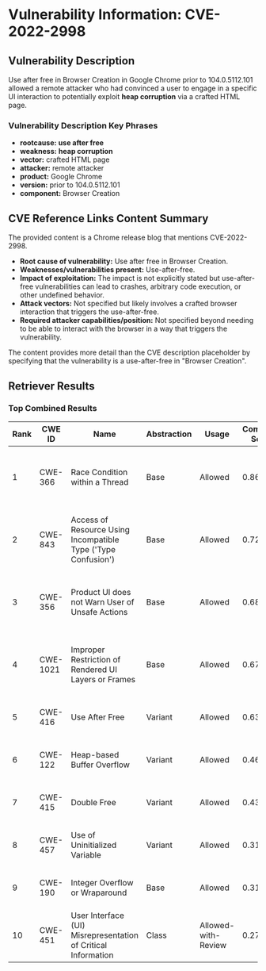 # Vulnerability Information: CVE-2022-2998

## Vulnerability Description
Use after free in Browser Creation in Google Chrome prior to 104.0.5112.101 allowed a remote attacker who had convinced a user to engage in a specific UI interaction to potentially exploit **heap corruption** via a crafted HTML page.

### Vulnerability Description Key Phrases
- **rootcause:** **use after free**
- **weakness:** **heap corruption**
- **vector:** crafted HTML page
- **attacker:** remote attacker
- **product:** Google Chrome
- **version:** prior to 104.0.5112.101
- **component:** Browser Creation

## CVE Reference Links Content Summary
The provided content is a Chrome release blog that mentions CVE-2022-2998.

- **Root cause of vulnerability:** Use after free in Browser Creation.
- **Weaknesses/vulnerabilities present:** Use-after-free.
- **Impact of exploitation:** The impact is not explicitly stated but use-after-free vulnerabilities can lead to crashes, arbitrary code execution, or other undefined behavior.
- **Attack vectors:** Not specified but likely involves a crafted browser interaction that triggers the use-after-free.
- **Required attacker capabilities/position:**  Not specified beyond needing to be able to interact with the browser in a way that triggers the vulnerability.

The content provides more detail than the CVE description placeholder by specifying that the vulnerability is a use-after-free in "Browser Creation".

## Retriever Results

### Top Combined Results

| Rank | CWE ID | Name | Abstraction | Usage | Combined Score | Retrievers | Individual Scores |
|------|--------|------|-------------|-------|---------------|------------|-------------------|
| 1 | CWE-366 | Race Condition within a Thread | Base | Allowed | 0.8677 | dense, sparse, graph | dense: 0.586, sparse: 0.627, graph: 0.604 |
| 2 | CWE-843 | Access of Resource Using Incompatible Type ('Type Confusion') | Base | Allowed | 0.7290 | dense, sparse, graph | dense: 0.504, sparse: 0.405, graph: 0.685 |
| 3 | CWE-356 | Product UI does not Warn User of Unsafe Actions | Base | Allowed | 0.6846 | dense, sparse, graph | dense: 0.548, sparse: 0.340, graph: 0.604 |
| 4 | CWE-1021 | Improper Restriction of Rendered UI Layers or Frames | Base | Allowed | 0.6761 | dense, sparse, graph | dense: 0.561, sparse: 0.303, graph: 0.621 |
| 5 | CWE-416 | Use After Free | Variant | Allowed | 0.6310 | dense, sparse | dense: 0.644, sparse: 0.632 |
| 6 | CWE-122 | Heap-based Buffer Overflow | Variant | Allowed | 0.4688 | dense, sparse | dense: 0.519, sparse: 0.434 |
| 7 | CWE-415 | Double Free | Variant | Allowed | 0.4380 | dense, sparse | dense: 0.538, sparse: 0.359 |
| 8 | CWE-457 | Use of Uninitialized Variable | Variant | Allowed | 0.3159 | sparse, graph | sparse: 0.174, graph: 0.679 |
| 9 | CWE-190 | Integer Overflow or Wraparound | Base | Allowed | 0.3157 | sparse, graph | sparse: 0.176, graph: 0.602 |
| 10 | CWE-451 | User Interface (UI) Misrepresentation of Critical Information | Class | Allowed-with-Review | 0.2740 | dense, sparse | dense: 0.551, sparse: 0.334 |


